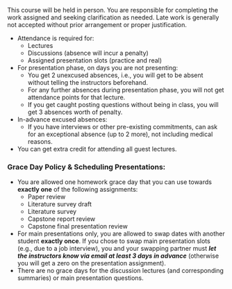 This course will be held in person. You are responsible for completing the work assigned and seeking clarification as needed. Late work is generally not accepted without prior arrangement or proper justification.

- Attendance is required for:
  - Lectures
  - Discussions (absence will incur a penalty)
  - Assigned presentation slots (practice and real)
- For presentation phase, on days you are not presenting:
  - You get 2 unexcused absences, i.e., you will get to be absent without telling the instructors beforehand.
  - For any further absences during presentation phase, you will not get attendance points for that lecture.
  - If you get caught posting questions without being in class, you will get 3 absences worth of penalty.
- In-advance excused absences: 
  - If you have interviews or other pre-existing commitments, can ask for an exceptional absence (up to 2 more), not including medical reasons.
- You can get extra credit for attending all guest lectures.

### Grace Day Policy & Scheduling Presentations:

- You are allowed one homework grace day that you can use towards **exactly one** of the following assignments:
  - Paper review
  - Literature survey draft
  - Literature survey
  - Capstone report review
  - Capstone final presentation review
- For main presentations only, you are allowed to swap dates with another student **exactly once**. If you chose to swap main presentation slots (e.g., due to a job interview), you and your swapping partner must ***let the instructors know via email at least 3 days in advance*** (otherwise you will get a zero on the presentation assignment).
- There are no grace days for the discussion lectures (and corresponding summaries) or main presentation questions.